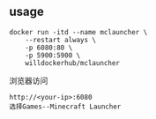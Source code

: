 ## usage
```
docker run -itd --name mclauncher \
	--restart always \
	-p 6080:80 \
	-p 5900:5900 \
	willdockerhub/mclauncher
```

浏览器访问
```
http://<your-ip>:6080
选择Games--Minecraft Launcher
```
